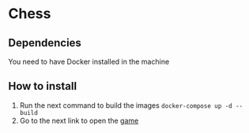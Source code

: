 # Chess

## Dependencies

You need to have Docker installed in the machine

## How to install

1. Run the next command to build the images `docker-compose up -d --build`
2. Go to the next link to open the [game](http://localhost:443/)
